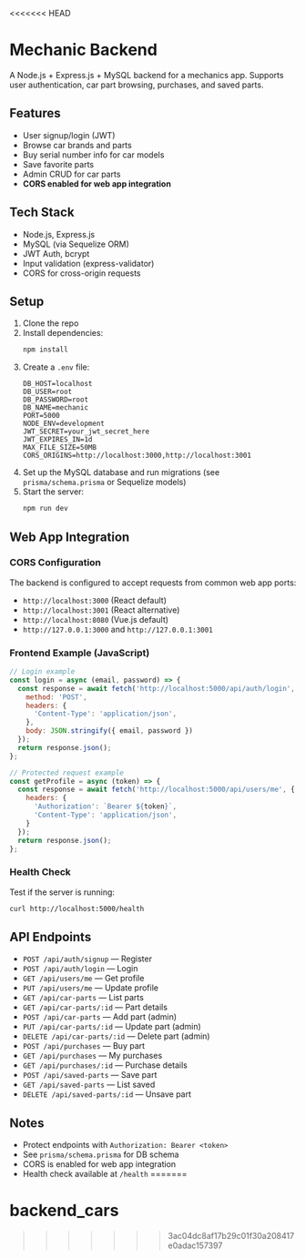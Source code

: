 <<<<<<< HEAD
# Mechanic Backend

A Node.js + Express.js + MySQL backend for a mechanics app. Supports user authentication, car part browsing, purchases, and saved parts.

## Features
- User signup/login (JWT)
- Browse car brands and parts
- Buy serial number info for car models
- Save favorite parts
- Admin CRUD for car parts
- **CORS enabled for web app integration**

## Tech Stack
- Node.js, Express.js
- MySQL (via Sequelize ORM)
- JWT Auth, bcrypt
- Input validation (express-validator)
- CORS for cross-origin requests

## Setup

1. Clone the repo
2. Install dependencies:
   ```bash
   npm install
   ```
3. Create a `.env` file:
   ```env
   DB_HOST=localhost
   DB_USER=root
   DB_PASSWORD=root
   DB_NAME=mechanic
   PORT=5000
   NODE_ENV=development
   JWT_SECRET=your_jwt_secret_here
   JWT_EXPIRES_IN=1d
   MAX_FILE_SIZE=50MB
   CORS_ORIGINS=http://localhost:3000,http://localhost:3001
   ```
4. Set up the MySQL database and run migrations (see `prisma/schema.prisma` or Sequelize models)
5. Start the server:
   ```bash
   npm run dev
   ```

## Web App Integration

### CORS Configuration
The backend is configured to accept requests from common web app ports:
- `http://localhost:3000` (React default)
- `http://localhost:3001` (React alternative)
- `http://localhost:8080` (Vue.js default)
- `http://127.0.0.1:3000` and `http://127.0.0.1:3001`

### Frontend Example (JavaScript)
```javascript
// Login example
const login = async (email, password) => {
  const response = await fetch('http://localhost:5000/api/auth/login', {
    method: 'POST',
    headers: {
      'Content-Type': 'application/json',
    },
    body: JSON.stringify({ email, password })
  });
  return response.json();
};

// Protected request example
const getProfile = async (token) => {
  const response = await fetch('http://localhost:5000/api/users/me', {
    headers: {
      'Authorization': `Bearer ${token}`,
      'Content-Type': 'application/json',
    }
  });
  return response.json();
};
```

### Health Check
Test if the server is running:
```bash
curl http://localhost:5000/health
```

## API Endpoints

- `POST /api/auth/signup` — Register
- `POST /api/auth/login` — Login
- `GET /api/users/me` — Get profile
- `PUT /api/users/me` — Update profile
- `GET /api/car-parts` — List parts
- `GET /api/car-parts/:id` — Part details
- `POST /api/car-parts` — Add part (admin)
- `PUT /api/car-parts/:id` — Update part (admin)
- `DELETE /api/car-parts/:id` — Delete part (admin)
- `POST /api/purchases` — Buy part
- `GET /api/purchases` — My purchases
- `GET /api/purchases/:id` — Purchase details
- `POST /api/saved-parts` — Save part
- `GET /api/saved-parts` — List saved
- `DELETE /api/saved-parts/:id` — Unsave part

## Notes
- Protect endpoints with `Authorization: Bearer <token>`
- See `prisma/schema.prisma` for DB schema
- CORS is enabled for web app integration
- Health check available at `/health` 
=======
# backend_cars
>>>>>>> 3ac04dc8af17b29c01f30a208417e0adac157397
